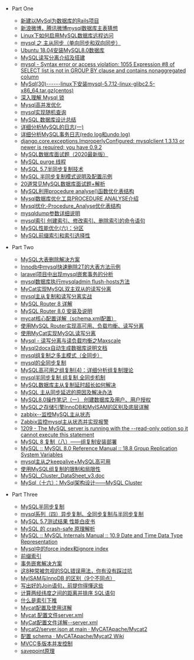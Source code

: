  - Part One
    - <A HREF="http://www.tuicool.com/articles/aqABJz"  >新建以MySql为数据库的Rails项目 </A>
    - <A HREF="http://blog.csdn.net/cleanfield/article/details/6339428"  >新浪微博，腾讯微博mysql数据库主表猜想 </A>
    - <A HREF="http://help.dedecms.com/install-use/server/2011/0803/969.html"  >Linux下如何启用MySQL数据库远程访问</A>
    - <A HREF="http://yuweibing.blog.51cto.com/3879355/1744390"  >mysql 之 主从同步（单向同步和双向同步） </A>
    - <A HREF="https://blog.csdn.net/iehadoop/article/details/82961311"  >Ubuntu 18.04安装MySQL8.0数据库  </A>
    - <A HREF="https://.com/a/1190000003716617?utm_source=tag-newest"  >MySQL读写分离介绍及搭建 </A>
    - <A HREF="https://stackoverflow.com/questions/36228836/syntax-error-or-access-violation-1055-expression-8-of-select-list-is-not-in-gr"  >mysql - Syntax error or access violation: 1055 Expression #8 of SELECT list is not in GROUP BY clause and contains nonaggregated column </A>
    - <A HREF="http://blog.csdn.net/yhl_jxy/article/details/53534194"  >MySql(30)------linux下安装mysql-5.7.12-linux-glibc2.5-x86_64.tar.gz(centos) </A>
    - <A HREF="https://blog.csdn.net/bigtree_3721/article/details/77417518"  >深入理解 Mysql 锁 </A>
    - <A HREF="https://www.cnblogs.com/wangchaozhi/p/5061378.html"  >Mysql高并发优化 </A>
    - <A HREF="https://www.cnblogs.com/riasky/p/3367558.html"  >mysql实现随机查询 </A>
    - <A HREF="https://cloud.tencent.com/developer/article/1004367"  >MySQL 数据库设计总结 </A>
    - <A HREF="https://www.cnblogs.com/f-ck-need-u/p/9001061.html"  >详细分析MySQL的日志(一)  </A>
    - <A HREF="https://www.cnblogs.com/f-ck-need-u/p/9010872.html#auto_id_1"  >详细分析MySQL事务日志(redo log和undo log) </A>
    - <A HREF="https://blog.csdn.net/weixin_45476498/article/details/100098297"  >django.core.exceptions.ImproperlyConfigured: mysqlclient 1.3.13 or newer is required; you have 0.9.2 </A>
    - <A HREF="https://thinkwon.blog.csdn.net/article/details/104778621"  >MySQL数据库面试题（2020最新版） </A>
    - <A HREF="https://blog.csdn.net/weixin_34095889/article/details/89832374"  >MySQL purge 线程 </A>
    - <A HREF="https://www.cnblogs.com/zero-gg/p/9057092.html"  >MySQL 5.7半同步复制技术 </A>
    - <A HREF="https://www.cnblogs.com/kevingrace/p/10228694.html"  >MySQL 半同步复制模式说明及配置示例 </A>
    - <A HREF="https://zhuanlan.zhihu.com/p/86902851"  >20道常见MySQL数据库面试题+解析 </A>
    - <A HREF="https://www.jb51.net/article/99980.htm"  >MySQL利用procedure analyse()函数优化表结构 </A>
    - <A HREF="https://www.cnblogs.com/workerman/articles/5213102.html"  >Mysql数据库优化工具PROCEDURE ANALYSE介绍 </A>
    - <A HREF="https://blog.csdn.net/ty_hf/article/details/54895466"  >Mysql优化-Procedure_Analyse优化表结构 </A>
    - <A HREF="https://www.cnblogs.com/qq78292959/p/3637135.html"  >mysqldump参数详细说明 </A>
    - <A HREF="https://www.cnblogs.com/xu-xiaofeng/p/7673776.html"  >mysql索引 创建索引、修改索引、删除索引的命令语句 </A>
    - <A HREF="https://blog.csdn.net/vbirdbest/article/details/82461109"  >MySQL性能优化(六)：分区 </A>
    - <A HREF="https://www.cnblogs.com/balfish/p/9003794.html"  >MySQL前缀索引和索引选择性 </A>
    
    
 - Part Two
    - <A HREF="https://blog.csdn.net/u011277123/article/details/73497418"  >MySQL大表删除解决方案 </A>
    - <A HREF="https://www.jb51.net/article/145889.htm"  >Innodb中mysql快速删除2T的大表方法示例 </A>
    - <A HREF="https://blog.csdn.net/beyond__devil/article/details/78453677"  > laravel项目中出现mysql嵌套事务的分析 </A>
    - <A HREF="https://blog.csdn.net/qq_36850813/article/details/83901899"  > mysql数据库执行mysqladmin flush-hosts方法 </A>
    - <A HREF="https://www.cnblogs.com/oyjg/p/13049863.html"  >MyCat实现MySQL双主双从的读写分离 </A>
    - <A HREF="https://blog.csdn.net/fsx2550553488/article/details/80575698"  >mysql主从复制和读写分离实战 </A>
    - <A HREF="https://blog.csdn.net/wzy0623/article/details/100518636"  > MySQL Router 8 详解 </A>
    - <A HREF="http://www.dbhelp.net/2020/05/13/mysql-router-8-0-%E5%AE%89%E8%A3%85%E5%8F%8A%E8%AF%B4%E6%98%8E.html"  >MySQL Router 8.0 安装及说明 </A>
    - <A HREF="https://blog.51cto.com/5660061/2388925"  >mycat核心配置详解（schema.xml配置）</A>
    - <A HREF="https://blog.csdn.net/wzy0623/article/details/81103469"  > 使用MySQL Router实现高可用、负载均衡、读写分离 </A>
    - <A HREF="https://www.cnblogs.com/happy4java/p/11206030.html"  >使用MyCat实现MySQL读写分离 </A>
    - <A HREF="https://www.cnblogs.com/ddzj01/p/11573842.html"  >Mysql - 读写分离与读负载均衡之Maxscale </A>
    - <A HREF="https://www.cnblogs.com/ITGirl00/p/12234493.html"  >Mysql2docx自动生成数据库说明文档 </A>
    - <A HREF="https://blog.csdn.net/weixin_43407305/article/details/87913240"  > mysql组复制之多主模式（全同步） </A>
    - <A HREF="https://www.cnblogs.com/JIAlinux/p/10893553.html"  >mysql的全同步复制  </A>
    - <A HREF="https://www.cnblogs.com/f-ck-need-u/p/9225442.html"  >MySQL高可用之组复制(4)：详细分析组复制理论 </A>
    - <A HREF="https://blog.csdn.net/awoyaoc/article/details/81633203"  > mysql半同步复制,组复制,全同步机制 </A>
    - <A HREF="https://www.cnblogs.com/mscm/p/13325057.html"  >MySQL数据库主从复制延时超长如何解决 </A>
    - <A HREF="https://blog.csdn.net/hao_yunfeng/article/details/82392261"  > MySQL 主从同步延迟的原因及解决办法 </A>
    - <A HREF="https://blog.csdn.net/guanxian1652659/article/details/88648418"  > MySQL8.0操作笔记（一） 创建数据库及用户、用户授权 </A>
    - <A HREF="https://www.cnblogs.com/dayhand/p/11080155.html"  >MySQL之存储引擎InnoDB和MyISAM的区别及底层详解 </A>
    - <A HREF="https://www.cnblogs.com/yanjieli/p/10996843.html"  >zabbix--监控MySQL主从状态 </A>
    - <A HREF="https://www.cnblogs.com/01-single/p/10602610.html"  >Zabbix监控mysql主从状态并实现报警 </A>
    - <A HREF="https://blog.csdn.net/lwei_998/article/details/50445830"  > 1209 - The MySQL server is running with the --read-only option so it cannot execute this statement </A>
    - <A HREF="https://blog.csdn.net/wzy0623/article/details/95619837"  > MySQL 8 复制（八）——组复制安装部署 </A>
    - <A HREF="https://dev.mysql.com/doc/refman/8.0/en/group-replication-options.html"  >MySQL :: MySQL 8.0 Reference Manual :: 18.8 Group Replication System Variables</A>
    - <A HREF="https://www.cnblogs.com/zyxnhr/p/11161365.html"  >mysql主从之keepalive+MySQL高可用 </A>
    - <A HREF="https://www.cnblogs.com/f-ck-need-u/p/9197442.html"  >使用MySQL组复制的限制和局限性 </A>
    - <A HREF="https://www.mysql.com/cn/products/cluster/mysql-cluster-datasheet.pdf" > MySQL_Cluster_DataSheet_v3.doc </A>
    - <A HREF="https://www.cnblogs.com/shamo89/p/10119271.html"  >MySql（十六）：MySql架构设计——MySQL Cluster </A>
    
    
 - Part Three
    - <A HREF="https://www.cnblogs.com/ivictor/p/5735580.html"  >MySQL半同步复制  </A>
    - <A HREF="https://blog.csdn.net/xihuanyuye/article/details/81220524"  > mysql系列（四）异步复制、全同步复制与半同步复制 </A>
    - <A HREF="https://help.aliyun.com/document_detail/109378.html?spm=a2c4g.11186623.6.1613.72551a41lyv6Wh"  >MySQL 5.7测试结果 性能白皮书 </A>
    - <A HREF="https://zhuanlan.zhihu.com/p/142491549"  >MySQL 的 crash-safe 原理解析 </A>
    - <A HREF="https://dev.mysql.com/doc/internals/en/date-and-time-data-type-representation.html"  >MySQL :: MySQL Internals Manual :: 10.9 Date and Time Data Type Representation</A>
    - <A HREF="https://www.cnblogs.com/sdadx/p/8391985.html"  >Mysql中的force index和ignore index  </A>
    - <A HREF="https://blog.csdn.net/ma2595162349/article/details/79449493"  >前缀索引 </A>
    - <A HREF="http://wp.iter-cc.com/?p=924" >事务嵌套解决方案  </A>
    - <A HREF="https://mp.weixin.qq.com/s/HbzD9esTm05yjdJBW7MlGw"  >这8种常被忽视的SQL错误用法，你有没有踩过坑</A>
    - <A HREF="https://blog.csdn.net/qq_35642036/article/details/82820178"  > MyISAM与InnoDB 的区别（9个不同点）</A>
    - <A HREF="https://mp.weixin.qq.com/s/8XuX9Su1qvHrMLWcQzKTaQ"  >写出好的Join语句，前提你得懂这些</A>
    - <A HREF="https://blog.csdn.net/weixin_44671994/article/details/88992942"  >计算两经纬度之间的距离并排序 SQL语句 </A>
    - <A HREF="https://blog.csdn.net/sinat_29774479/article/details/103470244"  >什么是索引下推 </A>
    - <A HREF="https://cloud.tencent.com/developer/article/1129922"  >Mycat配置及使用详解 </A>
    - <A HREF="https://www.cnblogs.com/kingsonfu/p/10627285.html"  >Mycat 配置文件server.xml </A>
    - <A HREF="https://www.cnblogs.com/linjiqin/p/7928573.html"  >MyCat配置文件详解--server.xml </A>
    - <A HREF="https://github.com/MyCATApache/Mycat2/blob/main/mycat2/src/main/resources/server.json"  >Mycat2/server.json at main · MyCATApache/Mycat2</A>
    - <A HREF="https://github.com/MyCATApache/Mycat2/wiki/%5B%E9%85%8D%E7%BD%AE%5Dschema"  >配置 schema · MyCATApache/Mycat2 Wiki</A>
    - <A HREF="https://www.jianshu.com/p/8845ddca3b23"  >MVCC多版本并发控制 </A>
    - <A HREF="https://www.cnblogs.com/justfortaste/p/5054368.html"  >savepoint原理 </A>
    
    
   